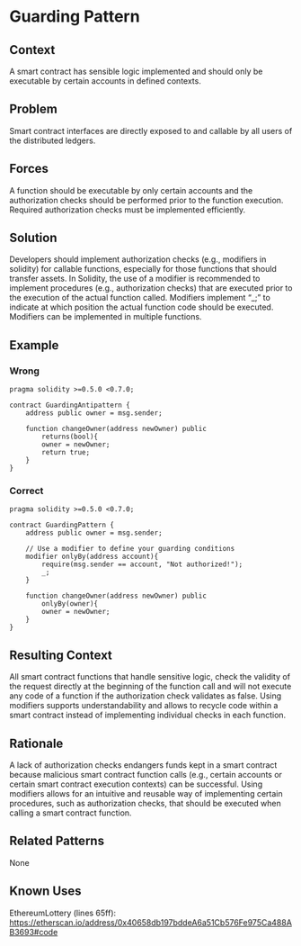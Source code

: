 # Guarding Pattern
## Context
A smart contract has sensible logic implemented and should only be executable by certain accounts in defined contexts.

## Problem
Smart contract interfaces are directly exposed to and callable by all users of the distributed ledgers.

## Forces
A function should be executable by only certain accounts and the authorization checks should be performed prior to the function execution. Required authorization checks must be implemented efficiently.

## Solution
Developers should implement authorization checks (e.g., modifiers in solidity) for callable functions, especially for those functions that should transfer assets. In Solidity, the use of a modifier is recommended to implement procedures (e.g., authorization checks) that are executed prior to the execution of the actual function called. Modifiers implement “_;” to indicate at which position the actual function code should be executed. Modifiers can be implemented in multiple functions.

## Example

### Wrong
```Solidity 
pragma solidity >=0.5.0 <0.7.0;

contract GuardingAntipattern {
    address public owner = msg.sender;

    function changeOwner(address newOwner) public
        returns(bool){
        owner = newOwner;
        return true;    
    }
}
```

### Correct
```Solidity 
pragma solidity >=0.5.0 <0.7.0;

contract GuardingPattern {
    address public owner = msg.sender;

    // Use a modifier to define your guarding conditions
    modifier onlyBy(address account){
        require(msg.sender == account, "Not authorized!");
        _;
    }

    function changeOwner(address newOwner) public
        onlyBy(owner){
        owner = newOwner;
    }
}

```

## Resulting Context
All smart contract functions that handle sensitive logic, check the validity of the request directly at the beginning of the function call and will not execute any code of a function if the authorization check validates as false. Using modifiers supports understandability and allows to recycle code within a smart contract instead of implementing individual checks in each function.

## Rationale
A lack of authorization checks endangers funds kept in a smart contract because malicious smart contract function calls (e.g., certain accounts or certain smart contract execution contexts) can be successful. Using modifiers allows for an intuitive and reusable way of implementing certain procedures, such as authorization checks, that should be executed when calling a smart contract function.

## Related Patterns
None

## Known Uses
EthereumLottery (lines 65ff): https://etherscan.io/address/0x40658db197bddeA6a51Cb576Fe975Ca488AB3693#code
